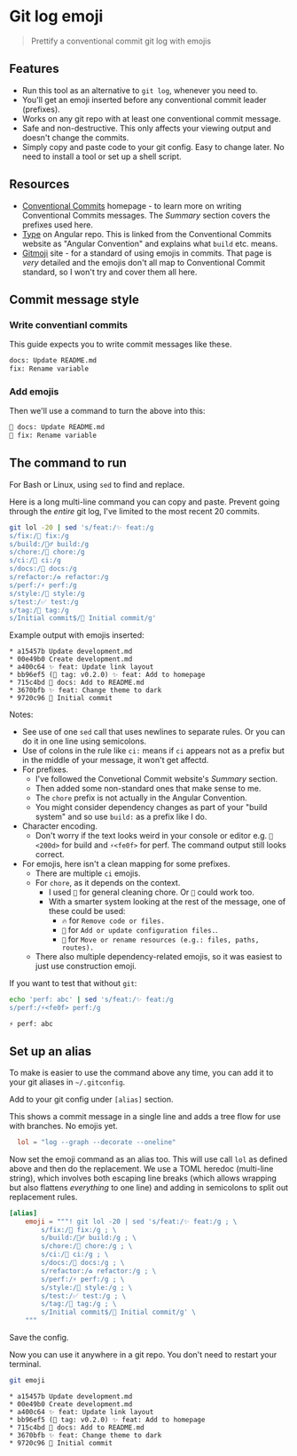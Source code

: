 # Git log emoji
> Prettify a conventional commit git log with emojis

## Features

- Run this tool as an alternative to `git log`, whenever you need to.
- You'll get an emoji inserted before any conventional commit leader (prefixes).
- Works on any git repo with at least one conventional commit message.
- Safe and non-destructive. This only affects your viewing output and doesn't change the commits.
- Simply copy and paste code to your git config. Easy to change later. No need to install a tool or set up a shell script.


## Resources

- [Conventional Commits](https://www.conventionalcommits.org/) homepage - to learn more on writing Conventional Commits messages. The _Summary_ section covers the prefixes used here.
- [Type](https://github.com/angular/angular/blob/master/CONTRIBUTING.md#type) on Angular repo. This is linked from the Conventional Commits website as "Angular Convention" and explains what `build` etc. means.
- [Gitmoji](https://gitmoji.dev/) site - for a standard of using emojis in commits. That page is _very_ detailed and the emojis don't all map to Conventional Commit standard, so I won't try and cover them all here.


## Commit message style

### Write conventianl commits

This guide expects you to write commit messages like these.

```sh
docs: Update README.md
fix: Rename variable
```

### Add emojis

Then we'll use a command to turn the above into this:

```sh
📝 docs: Update README.md
🐛 fix: Rename variable
```


## The command to run

For Bash or Linux, using `sed` to find and replace.

Here is a long multi-line command you can copy and paste. Prevent going through the _entire_ git log, I've limited to the most recent 20 commits.

```sh
git lol -20 | sed 's/feat:/✨ feat:/g
s/fix:/🐛 fix:/g
s/build:/👷‍♂️ build:/g
s/chore:/🧽 chore:/g
s/ci:/🔧 ci:/g
s/docs:/📝 docs:/g
s/refactor:/♻️ refactor:/g
s/perf:/⚡️ perf:/g
s/style:/🎨 style:/g
s/test:/✅ test:/g
s/tag:/🔖 tag:/g
s/Initial commit$/🎉 Initial commit/g'
```

Example output with emojis inserted:

```
* a15457b Update development.md
* 00e49b0 Create development.md
* a400c64 ✨ feat: Update link layout
* bb96ef5 (🔖 tag: v0.2.0) ✨ feat: Add to homepage
* 715c4bd 📝 docs: Add to README.md
* 3670bfb ✨ feat: Change theme to dark
* 9720c96 🎉 Initial commit
```

Notes:

- See use of one `sed` call that uses newlines to separate rules. Or you can do it in one line using semicolons.
- Use of colons in the rule like `ci:` means if `ci` appears not as a prefix but in the middle of your message, it won't get affectd.
- For prefixes.
    - I've followed the Convetional Commit website's _Summary_ section.
    - Then added some non-standard ones that make sense to me.
    - The `chore` prefix is not actually in the Angular Convention. 
    - You might consider dependency changes as part of your "build system" and so use `build:` as a prefix like I do.
- Character encoding.
    - Don't worry if the text looks weird in your console or editor e.g. `👷<200d>` for build and `⚡<fe0f>` for perf. The command output still looks correct.
- For emojis, here isn't a clean mapping for some prefixes.
    - There are multiple `ci` emojis.
    - For `chore`, as it depends on the context. 
        - I used `🧽` for general cleaning chore. Or `🧹` could work too. 
        - With a smarter system looking at the rest of the message, one of these could be used:
            - `🔥` for `Remove code or files.` 
            -  `🔧` for `Add or update configuration files.`.
            -  `🚚` for `Move or rename resources (e.g.: files, paths, routes).`
    - There also multiple dependency-related emojis, so it was easiest to just use construction emoji.

<!-- TODO turn this into a non-code mapping cheatsheet -->

<!-- TODO add support for one-word commits like "style" or "docs" -->

<!-- TODO add support for Update x -->

<!-- TODO add support for recognized extension - need grouping to add it back and that gets messy or not possible in sed . e.g. Update ...yml - or use Auto Commit -->

<!-- TODO :emoji: sub for emoji -->

If you want to test that without `git`:

```sh
echo 'perf: abc' | sed 's/feat:/✨ feat:/g
s/perf:/⚡<fe0f> perf:/g
```
```
⚡️ perf: abc
```


## Set up an alias

To make is easier to use the command above any time, you can add it to your git aliases in `~/.gitconfig`.

Add to your git config under `[alias]` section.

This shows a commit message in a single line and adds a tree flow for use with branches. No emojis yet.

```toml
  lol = "log --graph --decorate --oneline"
```

Now set the emoji command as an alias too. This will use call `lol` as defined above and then do the replacement. We use a TOML heredoc (multi-line string), which involves both escaping line breaks (which allows wrapping but also flattens _everything_ to one line) and adding in semicolons to split out replacement rules.

```toml
[alias]
    emoji = """! git lol -20 | sed 's/feat:/✨ feat:/g ; \
		s/fix:/🐛 fix:/g ; \
		s/build:/👷‍♂️ build:/g ; \
		s/chore:/🧽 chore:/g ; \
		s/ci:/🔧 ci:/g ; \
		s/docs:/📝 docs:/g ; \
		s/refactor:/♻️ refactor:/g ; \
		s/perf:/⚡️ perf:/g ; \
		s/style:/🎨 style:/g ; \
		s/test:/✅ test:/g ; \
		s/tag:/🔖 tag:/g ; \
		s/Initial commit$/🎉 Initial commit/g' \
	"""
```

Save the config.

Now you can use it anywhere in a git repo. You don't need to restart your terminal.

```sh
git emoji
```
```
* a15457b Update development.md
* 00e49b0 Create development.md
* a400c64 ✨ feat: Update link layout
* bb96ef5 (🔖 tag: v0.2.0) ✨ feat: Add to homepage
* 715c4bd 📝 docs: Add to README.md
* 3670bfb ✨ feat: Change theme to dark
* 9720c96 🎉 Initial commit
```
